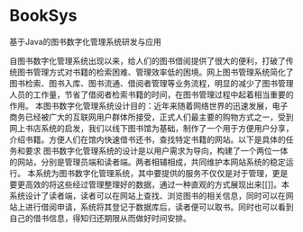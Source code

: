 # BookSys
基于Java的图书数字化管理系统研发与应用
  
自图书数字化管理系统出现以来，给人们的图书借阅提供了很大的便利，打破了传统图书管理方式对书籍的检索困难、管理效率低的困境。网上图书管理系统简化了图书检索、图书入库、图书流通、借阅者管理等业务流程，明显的减少了图书管理人员的工作量，节省了借阅者检索书籍的时间，在图书管理过程中起着相当重要的作用。
本图书数字化管理系统设计目的：近年来随着网络世界的迅速发展，电子商务已经被广大的互联网用户群体所接受，正式人们最主要的购物方式之一，受到网上书店系统的启发，我们以线下图书馆为基础，制作了一个用于方便用户分享，介绍书籍。方便人们在馆内快速借书还书，查找特定书籍的网站。以下是具体的任务和要求
图书数字化管理系统的设计是以用户需求为导向，构建了一个两位一体的网站，分别是管理员端和读者端。两者相辅相成，共同维护本网站系统的稳定运行。
    本系统为图书数字化管理系统，其中要提供的服务不仅仅是对于管理，更是要更高效的将这些经过管理整理好的数据，通过一种直观的方式展现出来[[]]。本系统设计了读者端，读者可以在网站上查找、浏览图书的相关信息，同时可以在网站上进行借阅申请，系统将其登记于数据库后，读者便可以取书。同时也可以看到自己的借书信息，得知归还期限从而做好时间安排。
